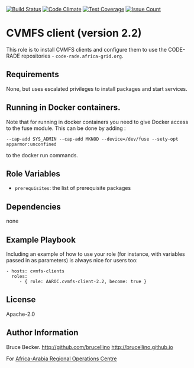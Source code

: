 [![Build Status](https://travis-ci.org/AAROC/cvmfs-client-2.2.svg?branch=master)](https://travis-ci.org/AAROC/cvmfs-client-2.2) [![Code Climate](https://codeclimate.com/github/AAROC/cvmfs-client-2.2/badges/gpa.svg)](https://codeclimate.com/github/AAROC/cvmfs-client-2.2) [![Test Coverage](https://codeclimate.com/github/AAROC/cvmfs-client-2.2/badges/coverage.svg)](https://codeclimate.com/github/AAROC/cvmfs-client-2.2/coverage) [![Issue Count](https://codeclimate.com/github/AAROC/cvmfs-client-2.2/badges/issue_count.svg)](https://codeclimate.com/github/AAROC/cvmfs-client-2.2)

CVMFS client (version 2.2)
=========

This role is to install CVMFS clients and configure them to use the CODE-RADE repositories - `code-rade.africa-grid.org`.

Requirements
------------

None, but uses escalated privileges to install packages and start services.

##  Running in Docker containers.

Note that for running in docker containers you need to give Docker access to the fuse module. This can be done by adding :

```
--cap-add SYS_ADMIN --cap-add MKNOD --device=/dev/fuse --sety-opt apparmor:unconfined
```

to the docker run commands.


Role Variables
--------------

  * `prerequisites`: the list of prerequisite packages


Dependencies
------------

none

Example Playbook
----------------

Including an example of how to use your role (for instance, with variables passed in as parameters) is always nice for users too:

    - hosts: cvmfs-clients
      roles:
         - { role: AAROC.cvmfs-client-2.2, become: true }

License
-------

Apache-2.0

Author Information
------------------

Bruce Becker. http://github.com/brucellino http://brucellino.github.io

For [Africa-Arabia Regional Operations Centre](http://www.africagrid.org)

